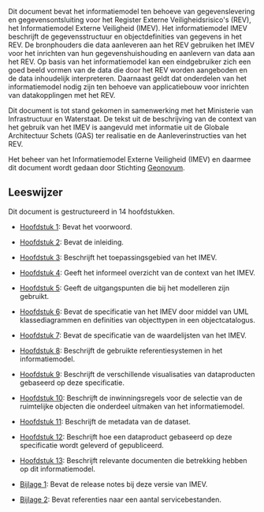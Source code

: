 Dit document bevat het informatiemodel ten behoeve van gegevenslevering en gegevensontsluiting voor het Register Externe Veiligheidsrisico's (REV), het Informatiemodel Externe Veiligheid (IMEV). Het informatiemodel IMEV beschrijft de gegevensstructuur en objectdefinities van gegevens in het REV. De bronphouders die data aanleveren aan het REV gebruiken het IMEV voor het inrichten van hun gegevenshuishouding en aanlevern van data aan het REV. Op basis van het informatiemodel kan een eindgebruiker zich een goed beeld vormen van de data die door het REV worden aangeboden en de data inhoudelijk interpreteren. Daarnaast geldt dat onderdelen van het informatiemodel nodig zijn ten behoeve van applicatiebouw voor inrichten van datakopplingen met het REV.

Dit document is tot stand gekomen in samenwerking met het Ministerie van Infrastructuur en Waterstaat. De tekst uit de beschrijving van de context van het gebruik van het IMEV is aangevuld met informatie uit de Globale Architectuur Schets (GAS) ter realisatie en de Aanleverinstructies van het REV.

Het beheer van het Informatiemodel Externe Veiligheid (IMEV) en daarmee dit document wordt gedaan door Stichting [Geonovum](https://www.geonovum.nl).

Leeswijzer
----------

Dit document is gestructureerd in 14 hoofdstukken.

-   [Hoofdstuk 1](#voorwoord): Bevat het voorwoord.

-   [Hoofdstuk 2](#inleiding): Bevat de inleiding.

-   [Hoofdstuk 3](#toepassingsgebied): Beschrijft het toepassingsgebied van het
    IMEV.

-   [Hoofdstuk 4](#overzicht): Geeft het informeel overzicht van de context van
    het IMEV.

-   [Hoofdstuk 5](#uitgangspunten-imev-model): Geeft de uitgangspunten die bij het modelleren zijn gebruikt.

-   [Hoofdstuk 6](#cat): Bevat de specificatie van het IMEV door middel van UML klassediagrammen en definities van objecttypen in een objectcatalogus.

-   [Hoofdstuk 7](#lis): Bevat de specificatie van de waardelijsten van het
    IMEV.

-   [Hoofdstuk 8](#referentiesystemen): Beschrijft de gebruikte
    referentiesystemen in het informatiemodel.

-   [Hoofdstuk 9](#visualisatie): Beschrijft de verschillende visualisaties van
    dataproducten gebaseerd op deze specificatie.

-   [Hoofdstuk 10](#inwinning): Beschrijft de inwinningsregels voor de selectie
    van de ruimtelijke objecten die onderdeel uitmaken van het informatiemodel.

-   [Hoofdstuk 11](#metadata-dataset): Beschrijft de metadata van de dataset.

-   [Hoofdstuk 12](#levering): Beschrijft hoe een dataproduct gebaseerd op deze
    specificatie wordt geleverd of gepubliceerd.

-   [Hoofdstuk 13](#bibliografie): Beschrijft relevante documenten die
    betrekking hebben op dit informatiemodel.

-   [Bijlage 1](#bijlage-1-release-notes): Bevat de release notes bij deze versie van IMEV.

-   [Bijlage 2](#bijlage-2-servicebestanden): Bevat referenties naar een aantal servicebestanden.
